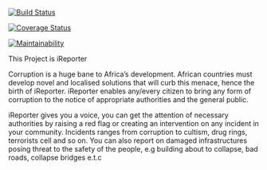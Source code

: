 [![Build Status](https://travis-ci.org/hustlaviola/iReporter.svg?branch=version-1)](https://travis-ci.org/hustlaviola/iReporter)

[![Coverage Status](https://coveralls.io/repos/github/hustlaviola/iReporter/badge.svg?branch=version-1)](https://coveralls.io/github/hustlaviola/iReporter?branch=version-1)

[![Maintainability](https://api.codeclimate.com/v1/badges/22b0da361445b996ceae/maintainability)](https://codeclimate.com/github/hustlaviola/iReporter/maintainability)

This Project is iReporter

Corruption is a huge bane to Africa’s development. African countries must develop novel and
localised solutions that will curb this menace, hence the birth of iReporter. iReporter enables
any/every citizen to bring any form of corruption to the notice of appropriate authorities and the
general public.

iReporter gives you a voice, you can get the attention of necessary authorities 
by raising a red flag or creating an intervention on any incident in your community.
Incidents ranges from corruption to cultism, drug rings, terrorists cell and so on.
You can also report on damaged infrastructures posing threat to the safety of the people,
e.g building about to collapse, bad roads, collapse bridges e.t.c
